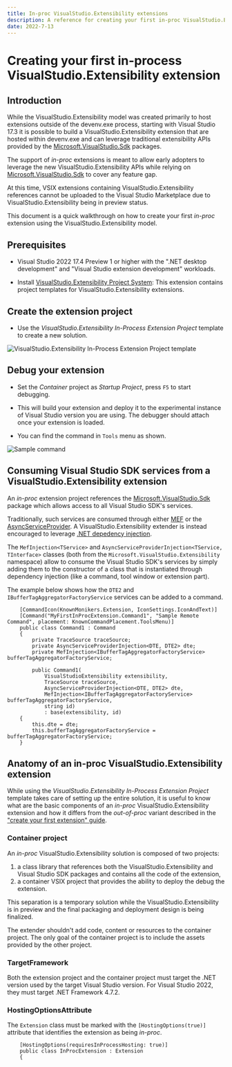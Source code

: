```yaml
---
title: In-proc VisualStudio.Extensibility extensions
description: A reference for creating your first in-proc VisualStudio.Extensibility extension
date: 2022-7-13
---
```


# Creating your first in-process VisualStudio.Extensibility extension

## Introduction
While the VisualStudio.Extensibility model was created primarily to host extensions outside of the devenv.exe process, starting with Visual Studio 17.3 it is possible to build a VisualStudio.Extensibility extension that are hosted within devenv.exe and can leverage traditional extensibility APIs provided by the [Microsoft.VisualStudio.Sdk](https://www.nuget.org/packages/Microsoft.VisualStudio.Sdk) packages.

The support of *in-proc* extensions is meant to allow early adopters to leverage the new VisualStudio.Extensibility APIs while relying on [Microsoft.VisualStudio.Sdk](https://www.nuget.org/packages/Microsoft.VisualStudio.Sdk) to cover any feature gap.

At this time, VSIX extensions containing VisualStudio.Extensibility references cannot be uploaded to the Visual Studio Marketplace due to VisualStudio.Extensibility being in preview status.

This document is a quick walkthrough on how to create your first *in-proc* extension using the VisualStudio.Extensibility model.

## Prerequisites

* Visual Studio 2022 17.4 Preview 1 or higher with the ".NET desktop development" and "Visual Studio extension development" workloads.

* Install [VisualStudio.Extensibility Project System](https://marketplace.visualstudio.com/items?itemName=vsext.gladstone): This extension contains project templates for VisualStudio.Extensibility extensions.

## Create the extension project

* Use the *VisualStudio.Extensibility In-Process Extension Project* template to create a new solution.

![VisualStudio.Extensibility In-Process Extension Project template](in-proc-project-template.png "VisualStudio.Extensibility In-Process Extension Project template")

## Debug your extension

* Set the *Container* project as *Startup Project*, press `F5` to start debugging.

* This will build your extension and deploy it to the experimental instance of Visual Studio version you are using. The debugger should attach once your extension is loaded.

* You can find the command in `Tools` menu as shown.

![Sample command](extension-command-2.png "Sample command")

## Consuming Visual Studio SDK services from a VisualStudio.Extensibility extension

An *in-proc* extension project references the [Microsoft.VisualStudio.Sdk](https://www.nuget.org/packages/Microsoft.VisualStudio.Sdk) package which allows access to all Visual Studio SDK's services.

Traditionally, such services are consumed through either [MEF](https://docs.microsoft.com/en-us/visualstudio/extensibility/managed-extensibility-framework-in-the-editor) or the [AsyncServiceProvider](https://docs.microsoft.com/en-us/dotnet/api/microsoft.visualstudio.shell.asyncserviceprovider). A VisualStudio.Extensibility extender is instead encouraged to leverage [.NET depedency injection](https://docs.microsoft.com/en-us/dotnet/core/extensions/dependency-injection).

The `MefInjection<TService>` and `AsyncServiceProviderInjection<TService, TInterface>` classes (both from the `Microsoft.VisualStudio.Extensibility` namespace) allow to consume the Visual Studio SDK's services by simply adding them to the constructor of a class that is instantiated through dependency injection (like a command, tool window or extension part).

The example below shows how the `DTE2` and `IBufferTagAggregatorFactoryService` services can be added to a command.

```CSharp
    [CommandIcon(KnownMonikers.Extension, IconSettings.IconAndText)]
    [Command("MyFirstInProcExtension.Command1", "Sample Remote Command", placement: KnownCommandPlacement.ToolsMenu)]
    public class Command1 : Command
    {
        private TraceSource traceSource;
		private AsyncServiceProviderInjection<DTE, DTE2> dte;
		private MefInjection<IBufferTagAggregatorFactoryService> bufferTagAggregatorFactoryService;

        public Command1(
			VisualStudioExtensibility extensibility,
			TraceSource traceSource,
			AsyncServiceProviderInjection<DTE, DTE2> dte,
			MefInjection<IBufferTagAggregatorFactoryService> bufferTagAggregatorFactoryService,
			string id)
			: base(extensibility, id)
    {
		this.dte = dte;
		this.bufferTagAggregatorFactoryService = bufferTagAggregatorFactoryService;
    }
```

## Anatomy of an in-proc VisualStudio.Extensibility extension

While using the *VisualStudio.Extensibility In-Process Extension Project* template takes care of setting up the entire solution, it is useful to know what are the basic components of an *in-proc* VisualStudio.Extensibility extension and how it differs from the *out-of-proc* variant described in the ["create your first extension" guide](create-your-first-extension.md).

### Container project

An *in-proc* VisualStudio.Extensibility solution is composed of two projects:
1. a class library that references both the VisualStudio.Extensibility and Visual Studio SDK packages and contains all the code of the extension,
1. a container VSIX project that provides the ability to deploy the debug the extension.

This separation is a temporary solution while the VisualStudio.Extensibility is in preview and the final packaging and deployment design is being finalized.

The extender shouldn't add code, content or resources to the container project. The only goal of the container project is to include the assets provided by the other project.

### TargetFramework

Both the extension project and the container project must target the .NET version used by the target Visual Studio version. For Visual Studio 2022, they must target .NET Framework 4.7.2.

### HostingOptionsAttribute

The `Extension` class must be marked with the `[HostingOptions(true)]` attribute that identifies the extension as being *in-proc*.

```CSharp
    [HostingOptions(requiresInProcessHosting: true)]
    public class InProcExtension : Extension
    {
```
